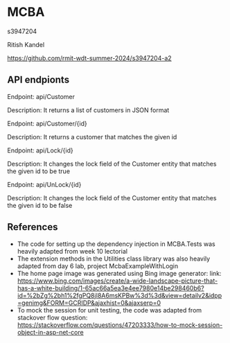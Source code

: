 # MCBA

s3947204

Ritish Kandel

https://github.com/rmit-wdt-summer-2024/s3947204-a2


## API endpionts

Endpoint: api/Customer

Description: It returns a list of customers in JSON format


Endpoint: api/Customer/{id}

Description: It returns a customer that matches the given id


Endpoint: api/Lock/{id}

Description: It changes the lock field of the Customer entity that matches the given id to be true


Endpoint: api/UnLock/{id}

Description: It changes the lock field of the Customer entity that matches the given id to be false


## References

- The code for setting up the dependency injection in MCBA.Tests was heavily adapted from week 10 lectorial
- The extension methods in the Utilities class library was also heavily adapted from day 6 lab, project McbaExampleWithLogin
- The home page image was generated using Bing image generator: 
    link: https://www.bing.com/images/create/a-wide-landscape-picture-that-has-a-white-building/1-65ac66a5ea3e4ee7980e14be298460b6?id=%2bZg%2bh1%2fgPQ8jI8A6msKPBw%3d%3d&view=detailv2&idpp=genimg&FORM=GCRIDP&ajaxhist=0&ajaxserp=0
- To mock the session for unit testing, the code was adapted from stackover flow question: https://stackoverflow.com/questions/47203333/how-to-mock-session-object-in-asp-net-core
